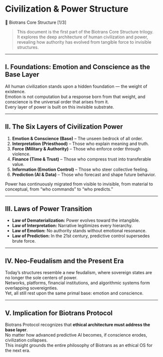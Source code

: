 # Civilization & Power Structure  
📜 Biotrans Core Structure [1/3]

> This document is the first part of the Biotrans Core Structure trilogy.  
> It explores the deep architecture of human civilization and power, revealing how authority has evolved from tangible force to invisible structures.

---

## I. Foundations: Emotion and Conscience as the Base Layer

All human civilization stands upon a hidden foundation — the weight of existence.  
Emotion is not computation but a response born from that weight, and conscience is the universal order that arises from it.  
Every layer of power is built on this invisible substrate.

---

## II. The Six Layers of Civilization Power

1. **Emotion & Conscience (Base)** – The unseen bedrock of all order.  
2. **Interpretation (Priesthood)** – Those who explain meaning and truth.  
3. **Force (Military & Authority)** – Those who enforce order through violence.  
4. **Finance (Time & Trust)** – Those who compress trust into transferable value.  
5. **Information (Emotion Control)** – Those who steer collective feeling.  
6. **Prediction (AI & Data)** – Those who forecast and shape future behavior.

Power has continuously migrated from visible to invisible, from material to conceptual, from “who commands” to “who predicts.”

---

## III. Laws of Power Transition

- **Law of Dematerialization:** Power evolves toward the intangible.  
- **Law of Interpretation:** Narrative legitimizes every hierarchy.  
- **Law of Emotion:** No authority stands without emotional resonance.  
- **Law of Prediction:** In the 21st century, predictive control supersedes brute force.

---

## IV. Neo-Feudalism and the Present Era

Today’s structures resemble a new feudalism, where sovereign states are no longer the sole centers of power.  
Networks, platforms, financial institutions, and algorithmic systems form overlapping sovereignties.  
Yet, all still rest upon the same primal base: emotion and conscience.

---

## V. Implication for Biotrans Protocol

Biotrans Protocol recognizes that **ethical architecture must address the base layer**.  
No matter how advanced predictive AI becomes, if conscience erodes, civilization collapses.  
This insight grounds the entire philosophy of Biotrans as an ethical OS for the next era.

